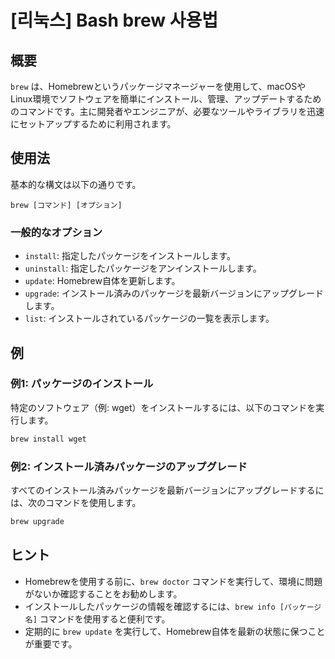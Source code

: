 # [리눅스] Bash brew 사용법

## 概要
`brew` は、Homebrewというパッケージマネージャーを使用して、macOSやLinux環境でソフトウェアを簡単にインストール、管理、アップデートするためのコマンドです。主に開発者やエンジニアが、必要なツールやライブラリを迅速にセットアップするために利用されます。

## 使用法
基本的な構文は以下の通りです。

```
brew [コマンド] [オプション]
```

### 一般的なオプション
- `install`: 指定したパッケージをインストールします。
- `uninstall`: 指定したパッケージをアンインストールします。
- `update`: Homebrew自体を更新します。
- `upgrade`: インストール済みのパッケージを最新バージョンにアップグレードします。
- `list`: インストールされているパッケージの一覧を表示します。

## 例
### 例1: パッケージのインストール
特定のソフトウェア（例: wget）をインストールするには、以下のコマンドを実行します。

```bash
brew install wget
```

### 例2: インストール済みパッケージのアップグレード
すべてのインストール済みパッケージを最新バージョンにアップグレードするには、次のコマンドを使用します。

```bash
brew upgrade
```

## ヒント
- Homebrewを使用する前に、`brew doctor` コマンドを実行して、環境に問題がないか確認することをお勧めします。
- インストールしたパッケージの情報を確認するには、`brew info [パッケージ名]` コマンドを使用すると便利です。
- 定期的に `brew update` を実行して、Homebrew自体を最新の状態に保つことが重要です。